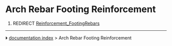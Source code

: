 # Arch Rebar Footing Reinforcement
1.  REDIRECT [Reinforcement_FootingRebars](Reinforcement_FootingRebars.md)



---
⏵ [documentation index](../README.md) > Arch Rebar Footing Reinforcement
